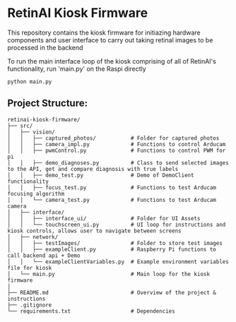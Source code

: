 # RetinAI Kiosk Firmware
This repository contains the kiosk firmware for initiazing hardware components
and user interface to carry out taking retinal images to be processed in the backend 

To run the main interface loop of the kiosk comprising of all of RetinAI's functionality,
run 'main.py' on the Raspi directly
```
python main.py
```

## Project Structure:

```
retinai-kiosk-firmware/
├── src/
│   ├── vision/
│   │   ├── captured_photos/           # Folder for captured photos
│   │   ├── camera_impl.py             # Functions to control Arducam
│   │   ├── pwmControl.py              # Functions to control PWM for pi
│   │   ├── demo_diagnoses.py          # Class to send selected images to the API, get and compare diagnosis with true labels
│   │   ├── demo_test.py               # Demo of DemoClient functionality
│   │   ├── focus_test.py              # Functions to test Arducam focusing algorithm
│   │   └── camera_test.py             # Functions to test Arducam camera
│   ├── interface/
│   │   ├── interface_ui/              # Folder for UI Assets
│   │   └── touchscreen_ui.py          # UI loop for instructions and kiosk controls, allows user to navigate between screens
│   ├── network/
│   │   ├── testImages/                # Folder to store test images
│   │   ├── exampleClient.py           # Raspberry Pi functions to call backend api + Demo
│   │   └── exampleClientVariables.py  # Example environment variables file for kiosk
│   └── main.py                        # Main loop for the kiosk firmware
│
├── README.md                          # Overview of the project & instructions
├── .gitignore
└── requirements.txt                   # Dependencies
```
